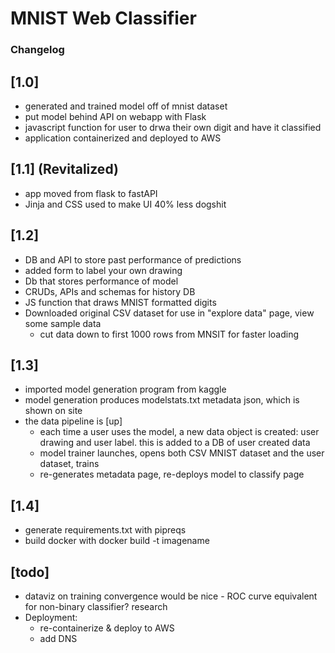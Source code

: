 # MNIST Web Classifier

### Changelog 
## [1.0]
- generated and trained model off of mnist dataset
- put model behind API on webapp with Flask
- javascript function for user to drwa their own digit and have it classified
- application containerized and deployed to AWS
## [1.1] (Revitalized)
- app moved from flask to fastAPI
- Jinja and CSS used to make UI 40% less dogshit
## [1.2]
- DB and API to store past performance of predictions
- added form to label your own drawing
- Db that stores performance of model
- CRUDs, APIs and schemas for history DB
- JS function that draws MNIST formatted digits
- Downloaded original CSV dataset for use in "explore data" page, view some sample data
  - cut data down to first 1000 rows from MNSIT for faster loading
## [1.3]
- imported model generation program from kaggle
- model generation produces modelstats.txt metadata json, which is shown on site
- the data pipeline is [up]
  - each time a user uses the model, a new data object is created: user drawing and user label. this is added to a DB of user created data
  - model trainer launches, opens both CSV MNIST dataset and the user dataset, trains
  - re-generates metadata page, re-deploys model to classify page
## [1.4]
- generate requirements.txt with pipreqs
- build docker with docker build -t imagename


## [todo]
- dataviz on training convergence would be nice - ROC curve equivalent for non-binary classifier? research
- Deployment:
  - re-containerize & deploy to AWS
  - add DNS